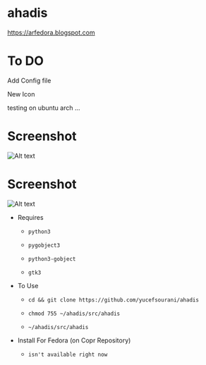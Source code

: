 # ahadis
https://arfedora.blogspot.com

# To DO
Add Config file

New Icon

testing on ubuntu arch ...




# Screenshot

![Alt text](https://raw.githubusercontent.com/yucefsourani/ahadis/master/data/Screenshot%20from%202018-04-19%2003-15-20.jpg "Screenshot")


# Screenshot

![Alt text](https://raw.githubusercontent.com/yucefsourani/ahadis/master/data/Screenshot%20from%202018-04-19%2003-15-35.jpg "Screenshot")


* Requires

  * ``` python3 ```
  
  * ``` pygobject3 ```
 
  * ``` python3-gobject ```
  
  * ``` gtk3 ```
    



* To Use
 
  * ``` cd && git clone https://github.com/yucefsourani/ahadis ```

  * ``` chmod 755 ~/ahadis/src/ahadis ```
  
  * ``` ~/ahadis/src/ahadis ```



* Install For Fedora (on Copr Repository)

  * ``` isn't available right now ```
  


